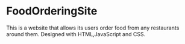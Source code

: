 # FoodOrderingSite

This is a website that allows its users order food from any restaurants around them. Designed with HTML,JavaScript and CSS.
